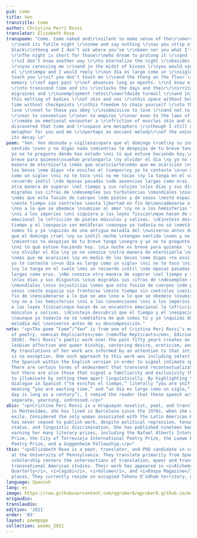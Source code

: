 ```yaml
---
pid: come
title: Ven
transtitle: Come
author: Christina Perri Rossi
translator: Elizabeth Rose
transpoem: "Come. Come naked and\r\nsilent to make sense of the\r\nmerciless Sunday
  \r\nand its futile night \r\ncome and say nothing \r\nas you strip off your small
  black\r\nthong and I don’t ask where you’ve \r\nbeen nor you what I’ve been up to.
  \r\nThe night is short for those\r\nwho dream to prolong it \r\nand forget the daytime
  \r\nI don’t know another way \r\nto eternalize the night \r\nbesides caressing you
  \r\nyou caressing me \r\nand in the midst of kisses \r\nyou would say te esnifas
  el \r\ntiempo and I would reply \r\nun día es largo como un \r\nsiglo if I don’t
  touch you \r\nif you don’t touch me \r\nand the thong on the floor \r\nis a useless
  memory \r\nof ages past \r\nof absences long as epochs. \r\nI know of no other way
  \r\nto transcend time and its \r\nclocks the days and their\r\nirritations \r\nthe
  migraines and \r\nunemployment rates\r\nworldwide turmoil \r\nand injustice \r\nsave
  this melting of bodies \r\nof skin and sex \r\nthis space without borders \r\nthis
  time without checkpoints \r\nthis freedom to chain yourself \r\nto the ones you
  love \r\nnot to those you obey \r\nsubmissive to love \r\nand not to the hemispheres
  \r\nnor to convention \r\nnor to empires \r\nnor even to the laws of physics that
  \r\nmake an emotional encounter a \r\nfriction of muscles skin and saliva. \r\nEinstein
  discovered that time and \r\nspace are metaphors \r\nthough I still don’t know \r\na
  metaphor for you and me \r\nperhaps an ancient melody\r\nof the universe\r\nbefore
  its decay.\n"
poem: "Ven. Ven desnuda y sigilosa\npara que el domingo cruel\ny su inútil noche\ntengan
  sentido \nven y no digas nada \nmientras te despojas de tu breve tanga \nnegra y
  yo no te pregunto dónde has estado \nni tú qué estuve haciendo hoy.\nLa noche es
  breve para quienes\nsueñan prolongarla \ny olvidar el día \ny yo no conozco \notra
  manera de eternizarla \nmás que acariciarte\nmás que me acaricies \ny en medio de
  los besos \nme digas «te esnifas el tiempo»\ny yo te conteste \n«un día es largo
  como un siglo» \nsi no te toco \nsi no me tocas \ny la tanga en el suelo \nes un
  recuerdo inútil \nde épocas pasadas \nde ausencias largas como eras. \nNo conozco
  otra manera de superar \nel tiempo y sus relojes \nlos días y sus disgustos \nsus
  migrañas sus cifras de \ndesempleo sus turbulencias \nmundiales \nsus injusticias
  \nmás que esta fusión de cuerpos \nde pieles y de sexos \neste espacio sin fronteras
  \neste tiempo sin controles \nesta libertad en fin de\nencadenarse a lo que se ama
  \nno a lo que se obedece \nsumisas al amor \ny no a los hemisferios \nni a las convenciones
  \nni a los imperios \nni siquiera a las leyes físicas\nque hacen de un encuentro
  emocional la \nfricción de pieles músculos y salivas. \nEinstein descubrió que el
  tiempo y el \nespacio son metáforas \naunque yo todavía no sé \nmetáfora de qué
  somos tú y yo \nquizás de una antigua melodía del \nuniverso antes de su descomposición.\npara
  que el domingo cruel \ny su inútil noche \ntengan sentido \nven y no digas nada
  \nmientras te despojas de tu breve tanga \nnegra y yo no te pregunto dónde has estado
  \nni tú qué estuve haciendo hoy. \nLa noche es breve para quienes  \nsueñan prolongarla
  \ny olvidar el día \ny yo no conozco \notra manera de eternizarla \nmás que acariciarte
  \nmás que me acaricies \ny en medio de los besos \nme digas «te esnifas el tiempo»\ny
  yo te conteste \n«un día es largo como un siglo» \nsi no te toco \nsi no me tocas
  \ny la tanga en el suelo \nes un recuerdo inútil \nde épocas pasadas \nde ausencias
  largas como eras. \nNo conozco otra manera de superar \nel tiempo y sus relojes
  \nlos días y sus disgustos \nsus migrañas sus cifras de \ndesempleo sus turbulencias
  \nmundiales \nsus injusticias \nmás que esta fusión de cuerpos \nde pieles y de
  sexos \neste espacio sin fronteras \neste tiempo sin controles \nesta libertad en
  fin de \nencadenarse a lo que se ama \nno a lo que se obedece \nsumisas al amor
  \ny no a los hemisferios \nni a las convenciones \nni a los imperios \nni siquiera
  a las leyes físicas\nque hacen de un encuentro emocional la \nfricción de pieles
  músculos y salivas. \nEinstein descubrió que el tiempo y el \nespacio son metáforas
  \naunque yo todavía no sé \nmetáfora de qué somos tú y yo \nquizás de una antigua
  melodía del \nuniverso antes de su descomposición."
note: "<p>The poem “Come”/“Ven” is from one of Cristina Peri Rossi’s most recent volumes
  of poetry, <em>Las Replicantes</em> (<em>The Replicants</em>, Ediciones Cálamo,
  2016). Peri Rossi’s poetic work over the past fifty years creates an archive of
  lesbian affection and queer kinship, centering desire, eroticism, and intimacy.
  My translations of her work are informed by an attention to that intimacy, and “Come”/“Ven”
  is no exception. One such approach to this work was including select fragments of
  the Spanish within the English version in order to signal intimate speech acts.
  There are certain terms of endearment that transcend recontextualization in English,
  but there are also those that signal a familiarity and exclusivity that I choose
  to illuminate by setting them apart linguistically. By highlighting the lovers’
  dialogue in Spanish (“te esnifas el tiempo,” literally “you are sniffing time,”
  meaning “you are wasting time,” and “un día es largo como un siglo,” literally “a
  day is long as a century”), I remind the reader that these speech acts are exclusive,
  separate, yearning, undressed.</p>"
abio: "<p>Cristina Peri Rossi is a Uruguayan novelist, poet, and translator. Born
  in Montevideo, she has lived in Barcelona since the 1970s, when she went into political
  exile. Considered the only woman associated with the Latin American Boom, Peri Rossi
  has never ceased to publish work, despite political repression, tenuous immigration
  status, and linguistic discrimination. She has published nineteen books of poetry,
  earning her many literary prizes, including the Rafael Alberti International Poetry
  Prize, the City of Torrevieja International Poetry Prize, the Loewe Foundation International
  Poetry Prize, and a Guggenheim Fellowship.</p>"
tbio: "<p>Elizabeth Rose is a poet, translator, and PhD candidate in comparative literature
  at the University of Pennsylvania. They translate primarily from Spanish, and their
  scholarship centers the intersections of translation, queer and trans theory, and
  transnational American studies. Their work has appeared in <i>Alchemy, <i>Tupelo
  Quarterly</i>, <i>Cagibi</i>, <i>Volume</i>, and <i>Raspa Magazine</i>, among other
  places. They currently reside on occupied Tohono O’odham territory, or Tucson, Arizona.</p>"
language: Spanish
lang: es
image: https://raw.githubusercontent.com/qgruber8/qgruber8.github.io/main/assets/images/images_21/rossi.png
origaudio:
translaudio:
edition: '2021'
order: '03'
layout: poempage
collection: poems_2021
---
```

